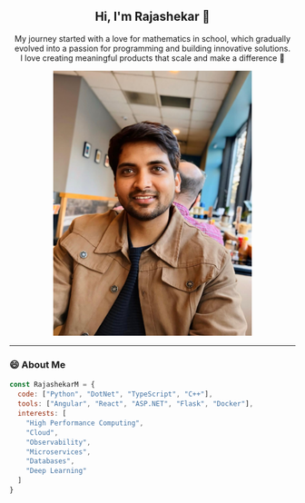 <h2 align="center">Hi, I'm Rajashekar 👋</h2>

<p align="center">
  My journey started with a love for mathematics in school, which gradually evolved into a passion for programming and building innovative solutions.<br>
  I love creating meaningful products that scale and make a difference 🚀
</p>

<p align="center">
  <img src="Raj.jpg" width="350" height="auto" alt="Rajashekar Mudigonda photo" />
</p>

---

### 😄 About Me

```javascript
const RajashekarM = {
  code: ["Python", "DotNet", "TypeScript", "C++"],
  tools: ["Angular", "React", "ASP.NET", "Flask", "Docker"],
  interests: [
    "High Performance Computing",
    "Cloud",
    "Observability",
    "Microservices",
    "Databases",
    "Deep Learning"
  ]
}

